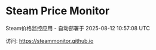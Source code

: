 # Steam Price Monitor

Steam价格监控应用 - 自动部署于 2025-08-12 10:57:08 UTC

访问: https://steammonitor.github.io
